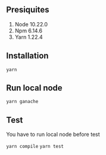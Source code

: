 ## Presiquites
1. Node 10.22.0
2. Npm 6.14.6
3. Yarn 1.22.4

## Installation

```yarn```

## Run local node

```yarn ganache```

## Test

You have to run local node before test

```yarn compile```
```yarn test```